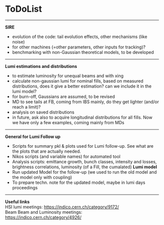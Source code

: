 # ToDoList
***
**SIRE**
* evolution of the code: tail evolution effects, other mechanisms (like noise)
* for other machines (=other parameters, other inputs for tracking)?
* benchmarking with non-Gaussian theoretical models, to be developed
***
**Lumi estimations and distributions**
* to estimate luminosity for unequal beams and with xing
* calculate non-gaussian lumi for nominal fills, based on measured distributions, does it give a better estimation? can we include it in the lumi model? 
* for burn-off, Gaussians are assumed, to be revised
* MD to see tails at FB, coming from IBS mainly, do they get lighter (and/or reach a limit)?
* analysis on saved distributions
* in future, ask also to acquire longitudinal distributions for all fills. Now we have only a few examples, coming mainly from MDs
***
**General for Lumi Follow up**
* Scripts for summary pkl & plots used for Lumi follow-up. See what are the plots that are actually needed.
* Nikos scripts (and variable names) for automated tool
* Analysis scripts: emittance growth, bunch classes, intensity and losses, brightness correlations, luminosity (of a Fill, the cumalated)
**Lumi model**
* Run updated Model for the follow-up (we used to run the old model and the model only with coupling)
* To prepare techn. note for the updated model, maybe in lumi days proceedings
***
**Useful links**\
HSI lumi meetings: https://indico.cern.ch/category/9172/ \
Beam Beam and Luminosity meetings: https://indico.cern.ch/category/4926/
